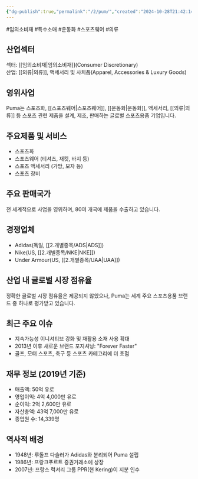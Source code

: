 ```yaml
---
{"dg-publish":true,"permalink":"/2/pum/","created":"2024-10-28T21:42:14.507+09:00","updated":"2025-07-29T21:37:05.088+09:00"}
---
```


#임의소비재 #특수소매 #운동화 #스포츠웨어 #의류 

## 산업섹터

섹터: [[임의소비재\|임의소비재]](Consumer Discretionary)  
산업: [[의류\|의류]], 액세서리 및 사치품(Apparel, Accessories & Luxury Goods)

## 영위사업

Puma는 스포츠화, [[스포츠웨어\|스포츠웨어]], [[운동화\|운동화]], 액세서리, [[의류\|의류]] 등 스포츠 관련 제품을 설계, 제조, 판매하는 글로벌 스포츠용품 기업입니다.

## 주요제품 및 서비스

- 스포츠화
- 스포츠웨어 (티셔츠, 재킷, 바지 등)
- 스포츠 액세서리 (가방, 모자 등)
- 스포츠 장비

## 주요 판매국가

전 세계적으로 사업을 영위하며, 80여 개국에 제품을 수출하고 있습니다.

## 경쟁업체

- Adidas(독일, [[2.개별종목/ADS\|ADS]])
- Nike(US, [[2.개별종목/NKE\|NKE]])
- Under Armour(US, [[2.개별종목/UAA\|UAA]])

## 산업 내 글로벌 시장 점유율

정확한 글로벌 시장 점유율은 제공되지 않았으나, Puma는 세계 주요 스포츠용품 브랜드 중 하나로 평가받고 있습니다.

## 최근 주요 이슈

- 지속가능성 이니셔티브 강화 및 재활용 소재 사용 확대
- 2013년 이후 새로운 브랜드 포지셔닝: "Forever Faster"
- 골프, 모터 스포츠, 축구 등 스포츠 카테고리에 더 초점

## 재무 정보 (2019년 기준)

- 매출액: 50억 유로
- 영업이익: 4억 4,000만 유로
- 순이익: 2억 2,600만 유로
- 자산총액: 43억 7,000만 유로
- 종업원 수: 14,339명

## 역사적 배경

- 1948년: 루돌프 다슬러가 Adidas와 분리되어 Puma 설립
- 1986년: 프랑크푸르트 증권거래소에 상장
- 2007년: 프랑스 럭셔리 그룹 PPR(현 Kering)이 지분 인수